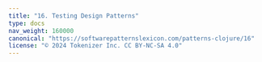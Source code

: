 ```yaml
---
title: "16. Testing Design Patterns"
type: docs
nav_weight: 160000
canonical: "https://softwarepatternslexicon.com/patterns-clojure/16"
license: "© 2024 Tokenizer Inc. CC BY-NC-SA 4.0"
---
```

